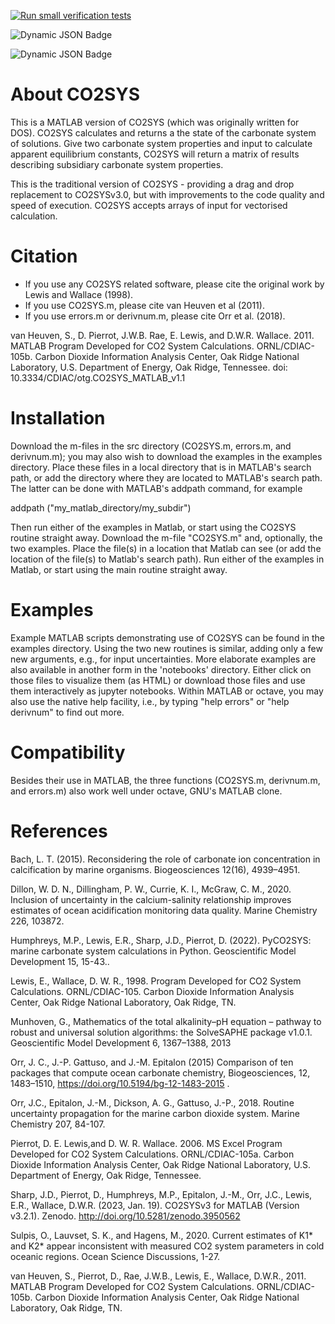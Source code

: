 [![Run small verification tests](https://github.com/MUADh3i9yL/matlab-co2sys-traditional/actions/workflows/small_tests.yml/badge.svg)](https://github.com/MUADh3i9yL/matlab-co2sys-traditional/actions/workflows/small_tests.yml)

![Dynamic JSON Badge](https://img.shields.io/badge/dynamic/json?url=https%3A%2F%2Fgist.githubusercontent.com%2Frossidae%2Fc68eb447f90f281a543bca7ab1d7a56a%2Fraw%2F9ac172abdacff106379815d86e31720f80dadf57%2Fco2sys-performance-metrics.json&query=%24.iterative&suffix=%20%CE%BCsec%2Fpoint&label=Iterative%20speed&color=%23963023)


![Dynamic JSON Badge](https://img.shields.io/badge/dynamic/json?url=https%3A%2F%2Fgist.githubusercontent.com%2Frossidae%2Fc68eb447f90f281a543bca7ab1d7a56a%2Fraw%2F9ac172abdacff106379815d86e31720f80dadf57%2Fco2sys-performance-metrics.json&query=%24.array&suffix=%20%CE%BCsec%2Fpoint&label=Vectorised%20speed)

# About CO2SYS
This is a MATLAB version of CO2SYS (which was originally written for DOS). CO2SYS calculates and returns a the state of the carbonate system of solutions. Give two carbonate system properties and input to calculate apparent equilibrium constants, CO2SYS will return a matrix of results describing subsidiary carbonate system properties.

This is the traditional version of CO2SYS - providing a drag and drop replacement to CO2SYSv3.0, but with improvements to the code quality and speed of execution. CO2SYS accepts arrays of input for vectorised calculation.

# Citation
- If you use any CO2SYS related software, please cite the original work by Lewis and Wallace (1998).
- If you use CO2SYS.m, please cite van Heuven et al (2011).
- If you use errors.m or derivnum.m, please cite Orr et al. (2018).

van Heuven, S., D. Pierrot, J.W.B. Rae, E. Lewis, and D.W.R. Wallace. 2011.
MATLAB Program Developed for CO2 System Calculations. ORNL/CDIAC-105b.
Carbon Dioxide Information Analysis Center, Oak Ridge National Laboratory, U.S.
Department of Energy, Oak Ridge, Tennessee. doi: 10.3334/CDIAC/otg.CO2SYS_MATLAB_v1.1

# Installation
Download the m-files in the src directory (CO2SYS.m, errors.m, and derivnum.m);
you may also wish to download the examples in the examples directory.  Place
these files in a local directory that is in MATLAB's search path, or add the
directory where they are located to MATLAB's search path. The latter can be
done with MATLAB's addpath command, for example

addpath ("my_matlab_directory/my_subdir")

Then run either of the examples in Matlab, or start using the CO2SYS routine
straight away.
Download the m-file "CO2SYS.m" and, optionally, the two examples. Place the file(s) in a location that 
Matlab can see (or add the location of the file(s) to Matlab's search path).
Run either of the examples in Matlab, or start using the main routine straight away.

# Examples
Example MATLAB scripts demonstrating use of CO2SYS can be found in the
examples directory. Using the two new routines is similar, adding only
a few new arguments, e.g., for input uncertainties.  More elaborate
examples are also available in another form in the 'notebooks'
directory. Either click on those files to visualize them (as HTML) or
download those files and use them interactively as jupyter
notebooks. Within MATLAB or octave, you may also use the native help
facility, i.e., by typing "help errors" or "help derivnum" to find out
more.

# Compatibility
Besides their use in MATLAB, the three functions (CO2SYS.m, derivnum.m, and
errors.m) also work well under octave, GNU's MATLAB clone.

# References
Bach, L. T. (2015). Reconsidering the role of carbonate ion concentration in calcification by marine organisms. Biogeosciences 12(16), 4939–4951.

Dillon, W. D. N., Dillingham, P. W., Currie, K. I., McGraw, C. M., 2020. Inclusion of uncertainty in the calcium-salinity relationship improves estimates of ocean acidification monitoring data quality. Marine Chemistry 226, 103872.

Humphreys, M.P., Lewis, E.R., Sharp, J.D., Pierrot, D. (2022). PyCO2SYS: marine carbonate system calculations in Python. Geoscientific Model Development 15, 15-43..

Lewis, E., Wallace, D. W. R., 1998. Program Developed for CO2 System Calculations. ORNL/CDIAC-105. Carbon Dioxide Information Analysis Center, Oak Ridge National Laboratory, Oak Ridge, TN.

Munhoven, G., Mathematics of the total alkalinity–pH equation – pathway to robust and universal solution algorithms: the SolveSAPHE package v1.0.1. Geoscientific Model Development 6, 1367–1388, 2013

Orr, J. C., J.-P. Gattuso, and J.-M. Epitalon (2015) Comparison of ten
packages that compute ocean carbonate chemistry, Biogeosciences, 12,
1483–1510, https://doi.org/10.5194/bg-12-1483-2015 .

Orr, J.C., Epitalon, J.-M., Dickson, A. G., Gattuso, J.-P., 2018. Routine uncertainty propagation for the marine carbon dioxide system. Marine Chemistry 207, 84-107.

Pierrot, D. E. Lewis,and D. W. R. Wallace. 2006. MS Excel Program Developed for CO2 System Calculations. ORNL/CDIAC-105a. Carbon Dioxide Information Analysis Center, Oak Ridge National Laboratory, U.S. Department of Energy, Oak Ridge, Tennessee. 

Sharp, J.D., Pierrot, D., Humphreys, M.P., Epitalon, J.-M., Orr, J.C., Lewis, E.R., Wallace, D.W.R. (2023, Jan. 19). CO2SYSv3 for MATLAB (Version v3.2.1). Zenodo. http://doi.org/10.5281/zenodo.3950562

Sulpis, O., Lauvset, S. K., and Hagens, M., 2020. Current estimates of K1* and K2* appear inconsistent with measured CO2 system parameters in cold oceanic regions. Ocean Science Discussions, 1-27.

van Heuven, S., Pierrot, D., Rae, J.W.B., Lewis, E., Wallace, D.W.R., 2011. MATLAB Program Developed for CO2 System Calculations. ORNL/CDIAC-105b. Carbon Dioxide Information Analysis Center, Oak Ridge National Laboratory, Oak Ridge, TN.

